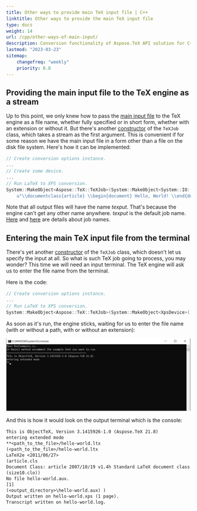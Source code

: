 ```yaml
---
title: Other ways to provide main TeX input file | C++
linktitle: Other ways to provide the main TeX input file
type: docs
weight: 14
url: /cpp/other-ways-of-main-input/
description: Conversion functionality of Aspose.TeX API solution for C++ has a Constructor which accepts a stream as the first argument. Here are some code examples.
lastmod: "2023-03-23"
sitemap:
    changefreq: "weekly"
    priority: 0.8
---
```


## **Providing the main input file to the TeX engine as a stream**

Up to this point, we only knew how to pass the [main input file](/tex/net/tex-io/#tex-input) to the TeX engine as a file name, whether fully specified or in short form, whether with an extension or without it. But there's another [constructor](https://reference.aspose.com/tex/cpp/class/aspose.te_x.te_x_job) of the `TeXJob` class, which takes a stream as the first argument. This is convenient if for some reason we have the main input file in a form other than a file on the disk file system. Here's how it can be implemented:

```C++
// Create conversion options instance.
...
// Create some device.
...
// Run LaTeX to XPS conversion.
System::MakeObject<Aspose::TeX::TeXJob>(System::MakeObject<System::IO::MemoryStream>(System::Text::Encoding::get_ASCII()->GetBytes(
    u"\\documentclass{article} \\begin{document} Hello, World! \\end{document}")), device, options)->Run();


```

Note that all output files will have the name *texput*. That's because the engine can't get any other name anywhere. *texput* is the default job name. [Here](/tex/net/tex-io/#tex-output) and [here](/tex/cpp/other-options/#how-to-set-the-job-name) are details about job names.

## **Entering the main TeX input file from the terminal**

There's yet another [constructor](https://reference.aspose.com/tex/cpp/class/aspose.te_x.te_x_job/main) of the `TeXJob` class, which doesn't let us specify the input at all. So what is such TeX job going to process, you may wonder? This time we will need an input terminal. The TeX engine will ask us to enter the file name from the terminal.

Here is the code:

```C++
// Create conversion options instance.
...
// Run LaTeX to XPS conversion.
System::MakeObject<Aspose::TeX::TeXJob>(System::MakeObject<XpsDevice>(), options)->Run();


```

As soon as it's run, the engine sticks, waiting for us to enter the file name (with or without a path, with or without an extension):


![](Conversion-MainInputTerminal.png)

And this is how it would look on the output terminal which is the console:

```text
This is ObjectTeX, Version 3.1415926-1.0 (Aspose.TeX 21.8)
entering extended mode
**<path_to_the_file>/hello-world.ltx
(<path_to_the_file>/hello-world.ltx
LaTeX2e <2011/06/27>
(article.cls
Document Class: article 2007/10/19 v1.4h Standard LaTeX document class
(size10.clo))
No file hello-world.aux.
[1]
(<output_directory>\hello-world.aux) )
Output written on hello-world.xps (1 page).
Transcript written on hello-world.log.
```